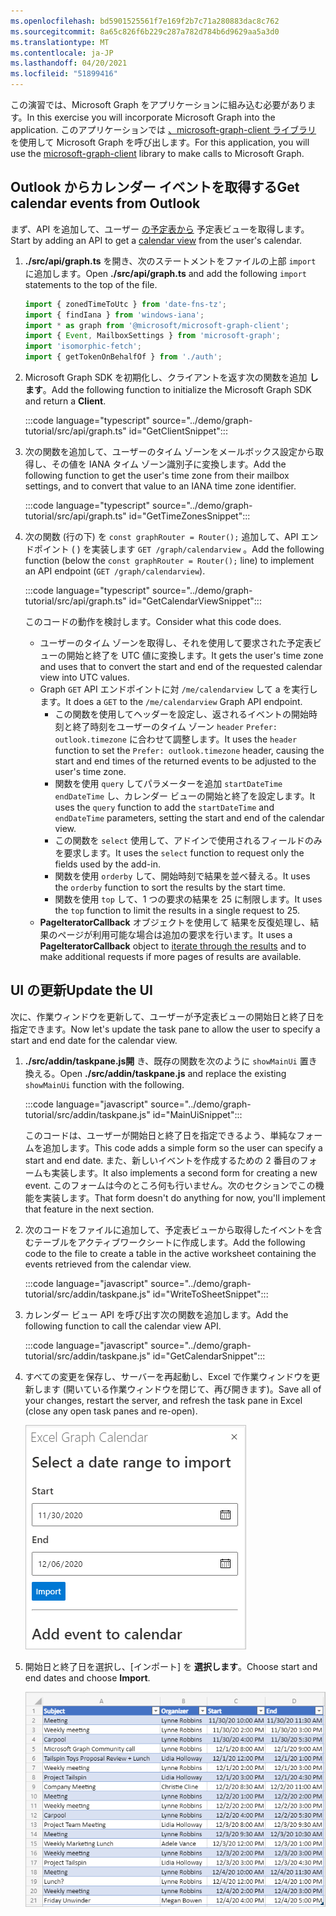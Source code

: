 ```yaml
---
ms.openlocfilehash: bd5901525561f7e169f2b7c71a280883dac8c762
ms.sourcegitcommit: 8a65c826f6b229c287a782d784b6d9629aa5a3d0
ms.translationtype: MT
ms.contentlocale: ja-JP
ms.lasthandoff: 04/20/2021
ms.locfileid: "51899416"
---
```

<!-- markdownlint-disable MD002 MD041 -->

<span data-ttu-id="fab81-101">この演習では、Microsoft Graph をアプリケーションに組み込む必要があります。</span><span class="sxs-lookup"><span data-stu-id="fab81-101">In this exercise you will incorporate Microsoft Graph into the application.</span></span> <span data-ttu-id="fab81-102">このアプリケーションでは [、microsoft-graph-client ライブラリ](https://github.com/microsoftgraph/msgraph-sdk-javascript) を使用して Microsoft Graph を呼び出します。</span><span class="sxs-lookup"><span data-stu-id="fab81-102">For this application, you will use the [microsoft-graph-client](https://github.com/microsoftgraph/msgraph-sdk-javascript) library to make calls to Microsoft Graph.</span></span>

## <a name="get-calendar-events-from-outlook"></a><span data-ttu-id="fab81-103">Outlook からカレンダー イベントを取得する</span><span class="sxs-lookup"><span data-stu-id="fab81-103">Get calendar events from Outlook</span></span>

<span data-ttu-id="fab81-104">まず、API を追加して、ユーザー [の予定表から](https://docs.microsoft.com/graph/api/user-list-calendarview) 予定表ビューを取得します。</span><span class="sxs-lookup"><span data-stu-id="fab81-104">Start by adding an API to get a [calendar view](https://docs.microsoft.com/graph/api/user-list-calendarview) from the user's calendar.</span></span>

1. <span data-ttu-id="fab81-105">**./src/api/graph.ts** を開き、次のステートメントをファイルの上部 `import` に追加します。</span><span class="sxs-lookup"><span data-stu-id="fab81-105">Open **./src/api/graph.ts** and add the following `import` statements to the top of the file.</span></span>

    ```typescript
    import { zonedTimeToUtc } from 'date-fns-tz';
    import { findIana } from 'windows-iana';
    import * as graph from '@microsoft/microsoft-graph-client';
    import { Event, MailboxSettings } from 'microsoft-graph';
    import 'isomorphic-fetch';
    import { getTokenOnBehalfOf } from './auth';
    ```

1. <span data-ttu-id="fab81-106">Microsoft Graph SDK を初期化し、クライアントを返す次の関数を追加 **します**。</span><span class="sxs-lookup"><span data-stu-id="fab81-106">Add the following function to initialize the Microsoft Graph SDK and return a **Client**.</span></span>

    :::code language="typescript" source="../demo/graph-tutorial/src/api/graph.ts" id="GetClientSnippet":::

1. <span data-ttu-id="fab81-107">次の関数を追加して、ユーザーのタイム ゾーンをメールボックス設定から取得し、その値を IANA タイム ゾーン識別子に変換します。</span><span class="sxs-lookup"><span data-stu-id="fab81-107">Add the following function to get the user's time zone from their mailbox settings, and to convert that value to an IANA time zone identifier.</span></span>

    :::code language="typescript" source="../demo/graph-tutorial/src/api/graph.ts" id="GetTimeZonesSnippet":::

1. <span data-ttu-id="fab81-108">次の関数 (行の下) を `const graphRouter = Router();` 追加して、API エンドポイント ( ) を実装します `GET /graph/calendarview` 。</span><span class="sxs-lookup"><span data-stu-id="fab81-108">Add the following function (below the `const graphRouter = Router();` line) to implement an API endpoint (`GET /graph/calendarview`).</span></span>

    :::code language="typescript" source="../demo/graph-tutorial/src/api/graph.ts" id="GetCalendarViewSnippet":::

    <span data-ttu-id="fab81-109">このコードの動作を検討します。</span><span class="sxs-lookup"><span data-stu-id="fab81-109">Consider what this code does.</span></span>

    - <span data-ttu-id="fab81-110">ユーザーのタイム ゾーンを取得し、それを使用して要求された予定表ビューの開始と終了を UTC 値に変換します。</span><span class="sxs-lookup"><span data-stu-id="fab81-110">It gets the user's time zone and uses that to convert the start and end of the requested calendar view into UTC values.</span></span>
    - <span data-ttu-id="fab81-111">Graph `GET` API エンドポイントに対 `/me/calendarview` して a を実行します。</span><span class="sxs-lookup"><span data-stu-id="fab81-111">It does a `GET` to the `/me/calendarview` Graph API endpoint.</span></span>
        - <span data-ttu-id="fab81-112">この関数を使用してヘッダーを設定し、返されるイベントの開始時刻と終了時刻をユーザーのタイム ゾーン `header` `Prefer: outlook.timezone` に合わせて調整します。</span><span class="sxs-lookup"><span data-stu-id="fab81-112">It uses the `header` function to set the `Prefer: outlook.timezone` header, causing the start and end times of the returned events to be adjusted to the user's time zone.</span></span>
        - <span data-ttu-id="fab81-113">関数を使用 `query` してパラメーターを追加 `startDateTime` `endDateTime` し、カレンダー ビューの開始と終了を設定します。</span><span class="sxs-lookup"><span data-stu-id="fab81-113">It uses the `query` function to add the `startDateTime` and `endDateTime` parameters, setting the start and end of the calendar view.</span></span>
        - <span data-ttu-id="fab81-114">この関数を `select` 使用して、アドインで使用されるフィールドのみを要求します。</span><span class="sxs-lookup"><span data-stu-id="fab81-114">It uses the `select` function to request only the fields used by the add-in.</span></span>
        - <span data-ttu-id="fab81-115">関数を使用 `orderby` して、開始時刻で結果を並べ替える。</span><span class="sxs-lookup"><span data-stu-id="fab81-115">It uses the `orderby` function to sort the results by the start time.</span></span>
        - <span data-ttu-id="fab81-116">関数を使用 `top` して、1 つの要求の結果を 25 に制限します。</span><span class="sxs-lookup"><span data-stu-id="fab81-116">It uses the `top` function to limit the results in a single request to 25.</span></span>
    - <span data-ttu-id="fab81-117">**PageIteratorCallback** オブジェクトを使用して [](https://docs.microsoft.com/graph/sdks/paging)結果を反復処理し、結果のページが利用可能な場合は追加の要求を行います。</span><span class="sxs-lookup"><span data-stu-id="fab81-117">It uses a **PageIteratorCallback** object to [iterate through the results](https://docs.microsoft.com/graph/sdks/paging) and to make additional requests if more pages of results are available.</span></span>

## <a name="update-the-ui"></a><span data-ttu-id="fab81-118">UI の更新</span><span class="sxs-lookup"><span data-stu-id="fab81-118">Update the UI</span></span>

<span data-ttu-id="fab81-119">次に、作業ウィンドウを更新して、ユーザーが予定表ビューの開始日と終了日を指定できます。</span><span class="sxs-lookup"><span data-stu-id="fab81-119">Now let's update the task pane to allow the user to specify a start and end date for the calendar view.</span></span>

1. <span data-ttu-id="fab81-120">**./src/addin/taskpane.js開** き、既存の関数を次のように `showMainUi` 置き換える。</span><span class="sxs-lookup"><span data-stu-id="fab81-120">Open **./src/addin/taskpane.js** and replace the existing `showMainUi` function with the following.</span></span>

    :::code language="javascript" source="../demo/graph-tutorial/src/addin/taskpane.js" id="MainUiSnippet":::

    <span data-ttu-id="fab81-121">このコードは、ユーザーが開始日と終了日を指定できるよう、単純なフォームを追加します。</span><span class="sxs-lookup"><span data-stu-id="fab81-121">This code adds a simple form so the user can specify a start and end date.</span></span> <span data-ttu-id="fab81-122">また、新しいイベントを作成するための 2 番目のフォームも実装します。</span><span class="sxs-lookup"><span data-stu-id="fab81-122">It also implements a second form for creating a new event.</span></span> <span data-ttu-id="fab81-123">このフォームは今のところ何も行いません。次のセクションでこの機能を実装します。</span><span class="sxs-lookup"><span data-stu-id="fab81-123">That form doesn't do anything for now, you'll implement that feature in the next section.</span></span>

1. <span data-ttu-id="fab81-124">次のコードをファイルに追加して、予定表ビューから取得したイベントを含むテーブルをアクティブワークシートに作成します。</span><span class="sxs-lookup"><span data-stu-id="fab81-124">Add the following code to the file to create a table in the active worksheet containing the events retrieved from the calendar view.</span></span>

    :::code language="javascript" source="../demo/graph-tutorial/src/addin/taskpane.js" id="WriteToSheetSnippet":::

1. <span data-ttu-id="fab81-125">カレンダー ビュー API を呼び出す次の関数を追加します。</span><span class="sxs-lookup"><span data-stu-id="fab81-125">Add the following function to call the calendar view API.</span></span>

    :::code language="javascript" source="../demo/graph-tutorial/src/addin/taskpane.js" id="GetCalendarSnippet":::

1. <span data-ttu-id="fab81-126">すべての変更を保存し、サーバーを再起動し、Excel で作業ウィンドウを更新します (開いている作業ウィンドウを閉じて、再び開きます)。</span><span class="sxs-lookup"><span data-stu-id="fab81-126">Save all of your changes, restart the server, and refresh the task pane in Excel (close any open task panes and re-open).</span></span>

    ![インポート フォームのスクリーンショット](images/get-calendar-view-ui.png)

1. <span data-ttu-id="fab81-128">開始日と終了日を選択し、[インポート] を **選択します**。</span><span class="sxs-lookup"><span data-stu-id="fab81-128">Choose start and end dates and choose **Import**.</span></span>

    ![イベント表のスクリーンショット](images/calendar-view-table.png)

